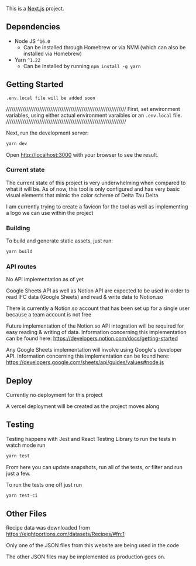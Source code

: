 This is a [Next.js](https://nextjs.org/) project.


## Dependencies

- Node JS `^16.0`
  - Can be installed through Homebrew or via NVM (which can also be installed via Homebrew)
- Yarn `^1.22`
  - Can be installed by running `npm install -g yarn`

## Getting Started

``` 
.env.local file will be added soon
```

/////////////////////////////////////////////////////////////////
First, set environment variables, using either actual environment varaibles or an `.env.local` file.
/////////////////////////////////////////////////////////////////

Next, run the development server:

```bash
yarn dev
```

Open [http://localhost:3000](http://localhost:3000) with your browser to see the result.

### Current state

The current state of this project is very underwhelming when compared to what it will be. As of now, this tool is only configured and has very basic visual elements that mimic the color scheme of Delta Tau Delta.

I am currently trying to create a favicon for the tool as well as implementing a logo we can use within the project

### Building

To build and generate static assets, just run:

```bash
yarn build
```

### API routes

No API implementation as of yet

Google Sheets API as well as Notion API are expected to be used in order to read IFC data (Google Sheets) and read & write data to Notion.so

There is currently a Notion.so account that has been set up for a single user because a team account is not free

Future implementation of the Notion.so API integration will be required for easy reading & writing of data. Information concerning this implementation can be found here: https://developers.notion.com/docs/getting-started

Any Google Sheets implementation will involve using Google's developer API. Information concerning this implementation can be found here: https://developers.google.com/sheets/api/guides/values#node.js 

## Deploy

Currently no deployment for this project

A vercel deployment will be created as the project moves along

## Testing

Testing happens with Jest and React Testing Library to run the tests in watch mode run

```bash
yarn test
```

From here you can update snapshots, run all of the tests, or filter and run just a few.

To run the tests one off just run

```bash
yarn test-ci
```

## Other Files

Recipe data was downloaded from https://eightportions.com/datasets/Recipes/#fn:1 

Only one of the JSON files from this website are being used in the code

The other JSON files may be implemented as production goes on.
